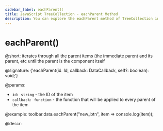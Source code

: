 ```yaml
---
sidebar_label: eachParent()
title: JavaScript TreeCollection - eachParent Method 
description: You can explore the eachParent method of TreeCollection in the documentation of the DHTMLX JavaScript UI library. Browse developer guides and API reference, try out code examples and live demos, and download a free 30-day evaluation version of DHTMLX Suite 7.
---
```


# eachParent()

@short: iterates through all the parent items (the immediate parent and its parent, etc until the parent is the component itself

@signature: {'eachParent(id: Id, callback: DataCallback<T>, self?: boolean): void;'}

@params:
- `id: string` - the ID of the item
- `callback: function` - the function that will be applied to every parent of the item

@example:
toolbar.data.eachParent("new_btn", item => console.log(item));

@descr:
